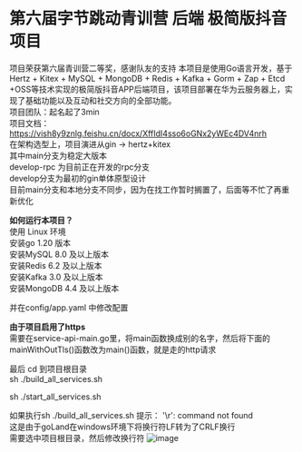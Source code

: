 # 第六届字节跳动青训营 后端 极简版抖音项目
项目荣获第六届青训营二等奖，感谢队友的支持
本项目是使用Go语言开发，基于Hertz + Kitex +  MySQL + MongoDB + Redis + Kafka + Gorm + Zap + Etcd +OSS等技术实现的极简版抖音APP后端项目，该项目部署在华为云服务器上，实现了基础功能以及互动和社交方向的全部功能。<br>
项目团队：起名起了3min<br>
项目文档：https://vish8y9znlg.feishu.cn/docx/XffIdI4sso6oGNx2yWEc4DV4nrh  <br>
在架构选型上，项目演进从gin -> hertz+kitex<br>
其中main分支为稳定大版本<br>
develop-rpc 为目前正在开发的rpc分支<br>
develop分支为最初的gin单体原型设计<br>
目前main分支和本地分支不同步，因为在找工作暂时搁置了，后面等不忙了再重新优化

**如何运行本项目？** <br>
使用 Linux 环境<br>
安装go 1.20 版本<br>
安装MySQL 8.0 及以上版本<br>
安装Redis 6.2 及以上版本<br>
安装Kafka 3.0 及以上版本<br>
安装MongoDB 4.4 及以上版本<br>

并在config/app.yaml 中修改配置<br>

**由于项目启用了https**<br>
需要在service-api-main.go里，将main函数换成别的名字，然后将下面的mainWithOutTls()函数改为main()函数，就是走的http请求<br>

最后 cd 到项目根目录<br>
sh ./build_all_services.sh  

sh ./start_all_services.sh  

如果执行sh ./build_all_services.sh  提示：
'\r': command not found <br>
这是由于goLand在windows环境下将换行符LF转为了CRLF换行 <br> 需要选中项目根目录，然后修改换行符
![image](https://github.com/3minbytedance/project/assets/42531412/88fd695e-422f-469e-9477-0ca0e35e2d38)







